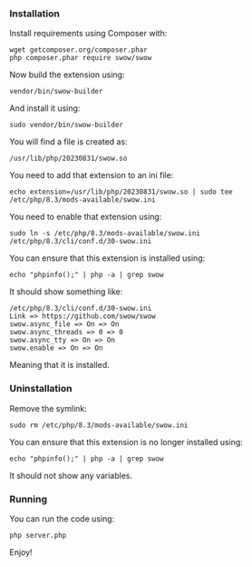 ### Installation

Install requirements using Composer with:

    wget getcomposer.org/composer.phar
    php composer.phar require swow/swow

Now build the extension using:

    vendor/bin/swow-builder

And install it using:

    sudo vendor/bin/swow-builder

You will find a file is created as:

    /usr/lib/php/20230831/swow.so

You need to add that extension to an ini file:

    echo extension=/usr/lib/php/20230831/swow.so | sudo tee /etc/php/8.3/mods-available/swow.ini

You need to enable that extension using:

    sudo ln -s /etc/php/8.3/mods-available/swow.ini /etc/php/8.3/cli/conf.d/30-swow.ini

You can ensure that this extension is installed using:

    echo "phpinfo();" | php -a | grep swow

It should show something like:

    /etc/php/8.3/cli/conf.d/30-swow.ini
    Link => https://github.com/swow/swow
    swow.async_file => On => On
    swow.async_threads => 0 => 0
    swow.async_tty => On => On
    swow.enable => On => On

Meaning that it is installed.

### Uninstallation

Remove the symlink:

    sudo rm /etc/php/8.3/mods-available/swow.ini

You can ensure that this extension is no longer installed using:

    echo "phpinfo();" | php -a | grep swow

It should not show any variables.

### Running

You can run the code using:

    php server.php

Enjoy!
